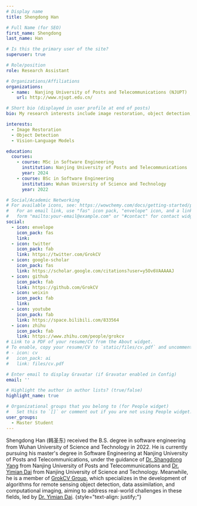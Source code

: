 ```yaml
---
# Display name
title: Shengdong Han

# Full Name (for SEO)
first_name: Shengdong
last_name: Han

# Is this the primary user of the site?
superuser: true

# Role/position
role: Research Assistant

# Organizations/Affiliations
organizations:
  - name:  Nanjing University of Posts and Telecommunications (NJUPT)
    url: http://www.njupt.edu.cn/

# Short bio (displayed in user profile at end of posts)
bio: My research interests include image restoration, object detection, and vision-language models.

interests:
  - Image Restoration
  - Object Detection
  - Vision-Language Models

education:
  courses:
    - course: MSc in Software Engineering
      institution: Nanjing University of Posts and Telecommunications
      year: 2024
    - course: BSc in Software Engineering
      institution: Wuhan University of Science and Technology
      year: 2022

# Social/Academic Networking
# For available icons, see: https://wowchemy.com/docs/getting-started/page-builder/#icons
#   For an email link, use "fas" icon pack, "envelope" icon, and a link in the
#   form "mailto:your-email@example.com" or "#contact" for contact widget.
social:
  - icon: envelope
    icon_pack: fas
    link: 
  - icon: twitter
    icon_pack: fab
    link: https://twitter.com/GrokCV
  - icon: google-scholar
    icon_pack: fas
    link: https://scholar.google.com/citations?user=y5Ov6VAAAAAJ
  - icon: github
    icon_pack: fab
    link: https://github.com/GrokCV
  - icon: weixin
    icon_pack: fab
    link: 
  - icon: youtube
    icon_pack: fab
    link: https://space.bilibili.com/833564
  - icon: zhihu
    icon_pack: fab
    link: https://www.zhihu.com/people/grokcv
# Link to a PDF of your resume/CV from the About widget.
# To enable, copy your resume/CV to `static/files/cv.pdf` and uncomment the lines below.
# - icon: cv
#   icon_pack: ai
#   link: files/cv.pdf

# Enter email to display Gravatar (if Gravatar enabled in Config)
email: ''

# Highlight the author in author lists? (true/false)
highlight_name: true

# Organizational groups that you belong to (for People widget)
#   Set this to `[]` or comment out if you are not using People widget.
user_groups:
  - Master Student
---
```


Shengdong Han (韩圣东) received the B.S. degree in software engineering from Wuhan University of Science and Technology in 2022. He is currently pursuing his master's degree in Software Engineering at Nanjing University of Posts and Telecommunications, under the guidance of [Dr. Shangdong Yang](https://scholar.google.com/citations?user=9YcR_ksAAAAJ&hl) from Nanjing University of Posts and Telecommunications and [Dr. Yimian Dai](https://scholar.google.com/citations?user=y5Ov6VAAAAAJ) from Nanjing University of Science and Technology. Meanwhile, he is a member of [GrokCV Group](https://grokcv.ai/), which specializes in the development of algorithms for remote sensing object detection, data assimilation, and computational imaging, aiming to address real-world challenges in these fields, led by [Dr. Yimian Dai](https://yimian.grokcv.ai/).
{style="text-align: justify;"}


